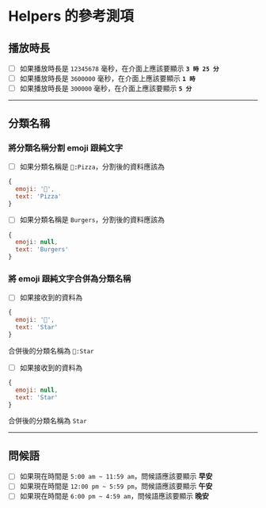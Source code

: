 # Helpers 的參考測項

## 播放時長

- [ ] 如果播放時長是 `12345678` 毫秒，在介面上應該要顯示 **`3 時 25 分`**
- [ ] 如果播放時長是 `3600000` 毫秒，在介面上應該要顯示 **`1 時`**
- [ ] 如果播放時長是 `300000` 毫秒，在介面上應該要顯示 **`5 分`**

---

## 分類名稱

### 將分類名稱分割 emoji 跟純文字

- [ ] 如果分類名稱是 `🍕:Pizza`，分割後的資料應該為
```javascript
{ 
  emoji: '🍕',
  text: 'Pizza'
}
```

- [ ] 如果分類名稱是 `Burgers`，分割後的資料應該為
```javascript
{ 
  emoji: null,
  text: 'Burgers'
}
```

### 將 emoji 跟純文字合併為分類名稱

- [ ] 如果接收到的資料為
```javascript
{ 
  emoji: '🌟',
  text: 'Star'
}
```
合併後的分類名稱為 `🌟:Star`

- [ ] 如果接收到的資料為
```javascript
{ 
  emoji: null,
  text: 'Star'
}
```
合併後的分類名稱為 `Star`

---

## 問候語

- [ ] 如果現在時間是 `5:00 am ~ 11:59 am`，問候語應該要顯示 **早安**
- [ ] 如果現在時間是 `12:00 pm ~ 5:59 pm`，問候語應該要顯示 **午安**
- [ ] 如果現在時間是 `6:00 pm ~ 4:59 am`，問候語應該要顯示 **晚安**